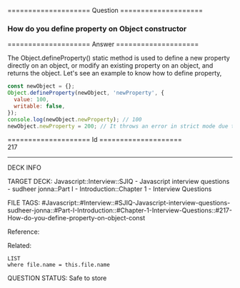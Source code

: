 ==================== Question ====================  

### How do you define property on Object constructor  

==================== Answer ====================  

The Object.defineProperty() static method is used to define a new property
directly on an object, or modify an existing property on an object, and returns
the object. Let's see an example to know how to define property,

```javascript
const newObject = {};
Object.defineProperty(newObject, 'newProperty', {
  value: 100,
  writable: false,
});
console.log(newObject.newProperty); // 100
newObject.newProperty = 200; // It throws an error in strict mode due to writable setting
```

==================== Id ====================  
217

---

DECK INFO

TARGET DECK: Javascript::Interview::SJIQ - Javascript interview questions - sudheer jonna::Part I - Introduction::Chapter 1 - Interview Questions

FILE TAGS: #Javascript::#Interview::#SJIQ-Javascript-interview-questions-sudheer-jonna::#Part-I-Introduction::#Chapter-1-Interview-Questions::#217-How-do-you-define-property-on-object-const

Reference:

Related:

```dataview
LIST
where file.name = this.file.name
```

QUESTION STATUS: Safe to store
